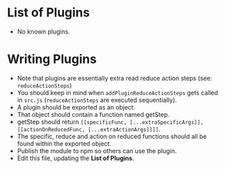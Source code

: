 # List of Plugins
* No known plugins.

# Writing Plugins
* Note that plugins are essentially extra read reduce action steps (see: `reduceActionSteps`)
* You should keep in mind when `addPluginReduceActionSteps` gets called in `src.js` (`reduceActionSteps` are executed sequentially).
* A plugin should be exported as an object.
* That object should contain a function named getStep.
* getStep should return `[[specificFunc, [...extraSpecificArgs]], [[actionOnReducedFunc, [...extraActionArgs]]]]`.
* The specific, reduce and action on reduced functions should all be 
found within the exported object.
* Publish the module to npm so others can use the plugin.
* Edit this file, updating the **List of Plugins**.